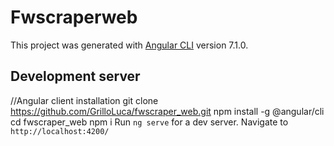 # Fwscraperweb

This project was generated with [Angular CLI](https://github.com/angular/angular-cli) version 7.1.0.

## Development server
//Angular client installation
git clone https://github.com/GrilloLuca/fwscraper_web.git
npm install -g @angular/cli
cd fwscraper_web
npm i
Run `ng serve` for a dev server. Navigate to `http://localhost:4200/`
